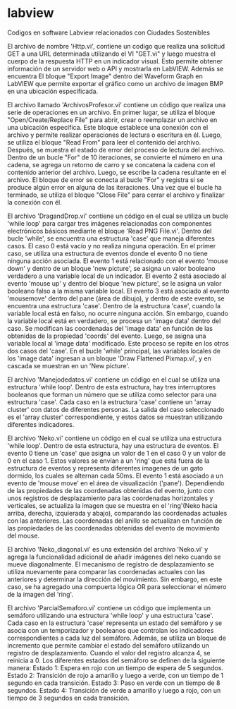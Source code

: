 # labview
Codigos en software Labview relacionados con Ciudades Sostenibles

El archivo de nombre 'Http.vi', contiene un codigo que realiza una solicitud GET a una URL determinada utilizando el VI "GET.vi" y luego muestra el cuerpo de la respuesta HTTP en un indicador visual. Esto permite obtener información de un servidor web o API y mostrarla en LabVIEW. Además se encuentra El bloque "Export Image" dentro del Waveform Graph en LabVIEW que permite exportar el gráfico como un archivo de imagen BMP en una ubicación especificada.  

El archivo llamado 'ArchivosProfesor.vi' contiene un código que realiza una serie de operaciones en un archivo. En primer lugar, se utiliza el bloque "Open/Create/Replace File" para abrir, crear o reemplazar un archivo en una ubicación específica. Este bloque establece una conexión con el archivo y permite realizar operaciones de lectura o escritura en él. Luego, se utiliza el bloque "Read From" para leer el contenido del archivo. Después, se muestra el estado de error del proceso de lectura del archivo. Dentro de un bucle "For" de 10 iteraciones, se convierte el número en una cadena, se agrega un retorno de carro y se concatena la cadena con el contenido anterior del archivo. Luego, se escribe la cadena resultante en el archivo. El bloque de error se conecta al bucle "For" y registra si se produce algún error en alguna de las iteraciones. Una vez que el bucle ha terminado, se utiliza el bloque "Close File" para cerrar el archivo y finalizar la conexión con él.

El archivo 'DragandDrop.vi' contiene un código en el cual se utiliza un bucle 'while loop' para cargar tres imágenes relacionadas con componentes electrónicos básicos mediante el bloque 'Read PNG File.vi'. Dentro del bucle 'while', se encuentra una estructura 'case' que maneja diferentes casos. El caso 0 está vacío y no realiza ninguna operación. En el primer caso, se utiliza una estructura de eventos donde el evento 0 no tiene ninguna acción asociada. El evento 1 está relacionado con el evento 'mouse down' y dentro de un bloque 'new picture', se asigna un valor booleano verdadero a una variable local de un indicador.
El evento 2 está asociado al evento 'mouse up' y dentro del bloque 'new picture', se le asigna un valor booleano falso a la misma variable local. El evento 3 está asociado al evento 'mousemove' dentro del pane (área de dibujo), y dentro de este evento, se encuentra una estructura 'case'.
Dentro de la estructura 'case', cuando la variable local está en falso, no ocurre ninguna acción. Sin embargo, cuando la variable local está en verdadero, se procesa un 'image data' dentro del caso. Se modifican las coordenadas del 'image data' en función de las obtenidas de la propiedad 'coords' del evento. Luego, se asigna una variable local al 'image data' modificado. Este proceso se repite en los otros dos casos del 'case'.
En el bucle 'while' principal, las variables locales de los 'image data' ingresan a un bloque 'Draw Flattened Pixmap.vi', y en cascada se muestran en un 'New picture'.

El archivo 'Manejodedatos.vi' contiene un código en el cual se utiliza una estructura 'while loop'. Dentro de esta estructura, hay tres interruptores booleanos que forman un número que se utiliza como selector para una estructura 'case'. Cada caso en la estructura 'case' contiene un 'array cluster' con datos de diferentes personas. La salida del caso seleccionado es el 'array cluster' correspondiente, y estos datos se muestran utilizando diferentes indicadores.

El archivo 'Neko.vi' contiene un código en el cual se utiliza una estructura 'while loop'. Dentro de esta estructura, hay una estructura de eventos. El evento 0 tiene un 'case' que asigna un valor de 1 en el caso 0 y un valor de 0 en el caso 1. Estos valores se envían a un 'ring' que está fuera de la estructura de eventos y representa diferentes imagenes de un gato dormido, los cuales se alternan cada 50ms. El evento 1 está asociado a un evento de 'mouse move' en el área de visualización ('pane'). Dependiendo de las propiedades de las coordenadas obtenidas del evento, junto con unos registros de desplazamiento para las coordenadas horizontales y verticales, se actualiza la imagen que se muestra en el 'ring'(Neko hacia arriba, derecha, izquierada y abajo), comparando las coordenadas actuales con las anteriores.  Las coordenadas del anillo se actualizan en función de las propiedades de las coordenadas obtenidas del evento de movimiento del mouse.

El archivo 'Neko_diagonal.vi' es una extensión del archivo 'Neko.vi' y agrega la funcionalidad adicional de añadir imágenes del neko cuando se mueve diagonalmente. El mecanismo de registro de desplazamiento se utiliza nuevamente para comparar las coordenadas actuales con las anteriores y determinar la dirección del movimiento. Sin embargo, en este caso, se ha agregado una compuerta lógica OR para seleccionar el número de la imagen del 'ring'.

El archivo 'ParcialSemaforo.vi' contiene un código que implementa un semáforo utilizando una estructura 'while loop' y una estructura 'case'. Cada caso en la estructura 'case' representa un estado del semáforo y se asocia con un temporizador y booleanos que controlan los indicadores correspondientes a cada luz del semáforo.
Además, se utiliza un bloque de incremento que permite cambiar el estado del semáforo utilizando un registro de desplazamiento. Cuando el valor del registro alcanza 4, se reinicia a 0. Los diferentes estados del semáforo se definen de la siguiente manera:
Estado 1: Espera en rojo con un tiempo de espera de 5 segundos.
Estado 2: Transición de rojo a amarillo y luego a verde, con un tiempo de 1 segundo en cada transición.
Estado 3: Paso en verde con un tiempo de 8 segundos.
Estado 4: Transición de verde a amarillo y luego a rojo, con un tiempo de 3 segundos en cada transición.

